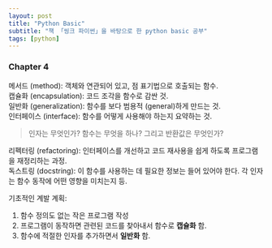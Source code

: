 ```yaml
---
layout: post
title: "Python Basic"
subtitle: "책 「씽크 파이썬」을 바탕으로 한 python basic 공부"
tags: [python]
---
```




### Chapter 4

메서드 (method): 객체와 연관되어 있고, 점 표기법으로 호출되는 함수.  
캡슐화 (encapsulation): 코드 조각을 함수로 감싼 것.  
일반화 (generalization): 함수를 보다 범용적 (general)하게 만드는 것.  
인터페이스 (interface): 함수를 어떻게 사용해야 하는지 요약하는 것.  
> 인자는 무엇인가? 함수는 무엇을 하나? 그리고 반환값은 무엇인가?  

리펙터링 (refactoring): 인터페이스를 개선하고 코드 재사용을 쉽게 하도록 프로그램을 재정리하는 과정.  
독스트링 (docstring): 이 함수를 사용하는 데 필요한 정보는 들어 있어야 한다. 각 인자는 함수 동작에 어떤 영향을 미치는지 등.

기초적인 계발 계획:  
1. 함수 정의도 없는 작은 프로그램 작성  
2. 프로그램이 동작하면 관련된 코드를 찾아내서 함수로 **캡슐화** 함.  
3. 함수에 적절한 인자를 추가하면서 **일반화** 함.  
